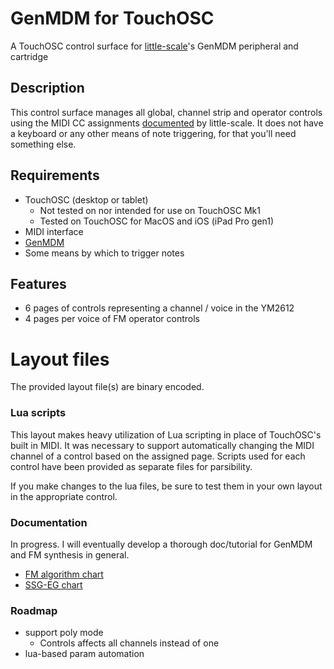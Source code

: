 # GenMDM for TouchOSC

A TouchOSC control surface for [little-scale](https://github.com/little-scale)'s GenMDM peripheral and cartridge

## Description
This control surface manages all global, channel strip and operator controls using the MIDI CC assignments [documented](https://little-scale.com/GENMDM/GENMDM_103/GENMDM_103.txt) by little-scale. It does not have a keyboard or any other means of note triggering, for that you'll need something else.

## Requirements
* TouchOSC (desktop or tablet)
    * Not tested on nor intended for use on TouchOSC Mk1
    * Tested on TouchOSC for MacOS and iOS (iPad Pro gen1)
* MIDI interface
* [GenMDM](https://catskullelectronics.com/collections/sega/products/genmdm)
* Some means by which to trigger notes

## Features
* 6 pages of controls representing a channel / voice in the YM2612
* 4 pages per voice of FM operator controls

# Layout files
The provided layout file(s) are binary encoded.

### Lua scripts
This layout makes heavy utilization of Lua scripting in place of TouchOSC's built in MIDI. It was necessary to support automatically changing the MIDI channel of a control based on the assigned page. Scripts used for each control have been provided as separate files for parsibility.

If you make changes to the lua files, be sure to test them in your own layout in the appropriate control.

### Documentation

In progress. I will eventually develop a thorough doc/tutorial for GenMDM and FM synthesis in general.

* [FM algorithm chart](docs/fm-algo/fm-algo.md)
* [SSG-EG chart]((docs/ssg-eg/ssg-eg.md))


### Roadmap
* support poly mode
    * Controls affects all channels instead of one
* lua-based param automation